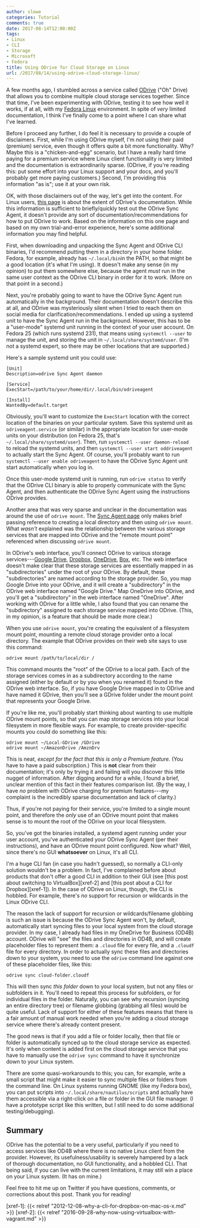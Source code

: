 ```yaml
---
author: slowe
categories: Tutorial
comments: true
date: 2017-08-14T12:00:00Z
tags:
- Linux
- CLI
- Storage
- Microsoft
- Fedora
title: Using ODrive for Cloud Storage on Linux
url: /2017/08/14/using-odrive-cloud-storage-linux/
---
```


A few months ago, I stumbled across a service called [ODrive][link-1] ("Oh" Drive) that allows you to combine multiple cloud storage services together. Since that time, I've been experimenting with ODrive, testing it to see how well it works, if at all, with my [Fedora Linux][link-3] environment. In spite of _very_ limited documentation, I think I've finally come to a point where I can share what I've learned.<!--more-->

Before I proceed any further, I do feel it is necessary to provide a couple of disclaimers. First, while I'm using ODrive myself, I'm _not_ using their paid (premium) service, even though it offers quite a bit more functionality. Why? Maybe this is a "chicken-and-egg" scenario, but I have a really hard time paying for a premium service where Linux client functionality is very limited and the documentation is extraordinarily sparse. (ODrive, if you're reading this: put some effort into your Linux support and your docs, and you'll probably get more paying customers.) Second, I'm providing this information "as is"; use it at your own risk.

OK, with those disclaimers out of the way, let's get into the content. For Linux users, [this page][link-2] is about the extent of ODrive's documentation. While this information is sufficient to briefly/quickly test out the ODrive Sync Agent, it doesn't provide any sort of documentation/recommendations for how to put ODrive to work. Based on the information on this one page and based on my own trial-and-error experience, here's some additional information you may find helpful.

First, when downloading and unpacking the Sync Agent and ODrive CLI binaries, I'd recommend putting them in a directory in your home folder. Fedora, for example, already has `~/.local/bin`in the PATH, so that might be a good location (it's what I'm using). It doesn't make any sense (in my opinion) to put them somewhere else, because the agent _must_ run in the same user context as the ODrive CLI binary in order for it to work. (More on that point in a second.)

Next, you're probably going to want to have the ODrive Sync Agent run automatically in the background. Their documentation doesn't describe this at all, and ODrive was mysteriously silent when I tried to reach them on social media for clarification/recommendations. I ended up using a systemd unit to have the Sync Agent run in the background. However, this has to be a "user-mode" systemd unit running in the context of your user account. On Fedora 25 (which runs systemd 231), that means using `systemctl --user` to manage the unit, and storing the unit in `~/.local/share/systemd/user`. (I'm not a systemd expert, so there may be other locations that are supported.)

Here's a sample systemd unit you could use:

```
[Unit]
Description=odrive Sync Agent daemon

[Service]
ExecStart=/path/to/your/home/dir/.local/bin/odriveagent

[Install]
WantedBy=default.target
```

Obviously, you'll want to customize the `ExecStart` location with the correct location of the binaries on your particular system. Save this systemd unit as `odriveagent.service` (or similar) in the appropriate location for user-mode units on your distribution (on Fedora 25, that's `~/.local/share/systemd/user`). Then, run `systemctl --user daemon-reload` to reload the systemd units, and then `systemctl --user start oddriveagent` to actually start the Sync Agent. Of course, you'll probably want to run `systemctl --user enable odriveagent` to have the ODrive Sync Agent unit start automatically when you log in.

Once this user-mode systemd unit is running, run `odrive status` to verify that the ODrive CLI binary is able to properly communicate with the Sync Agent, and then authenticate the ODrive Sync Agent using the instructions ODrive provides.

Another area that was very sparse and unclear in the documentation was around the use of `odrive mount`. The [Sync Agent page][link-2] only makes brief passing reference to creating a local directory and then using `odrive mount`. What _wasn't_ explained was the relationship between the various storage services that are mapped into ODrive and the "remote mount point" referenced when discussing `odrive mount`.

In ODrive's web interface, you'll connect ODrive to various storage services---[Google Drive][link-4], [Dropbox][link-5], [OneDrive][link-6], [Box][link-7], etc. The web interface doesn't make clear that these storage services are essentially mapped in as "subdirectories" under the root of your ODrive. By default, these "subdirectories" are named according to the storage provider. So, you map Google Drive into your ODrive, and it will create a "subdirectory" in the ODrive web interface named "Google Drive." Map OneDrive into ODrive, and you'll get a "subdirectory" in the web interface named "OneDrive". After working with ODrive for a little while, I also found that you can rename the "subdirectory" assigned to each storage service mapped into ODrive. (This, in my opinion, is a feature that should be made more clear.)

When you use `odrive mount`, you're creating the equivalent of a filesystem mount point, mounting a remote cloud storage provider onto a local directory. The example that ODrive provides on their web site says to use this command:

    odrive mount /path/to/local/dir /

This command mounts the "root" of the ODrive to a local path. Each of the storage services comes in as a subdirectory according to the name assigned (either by default or by you when you renamed it) found in the ODrive web interface. So, if you have Google Drive mapped in to ODrive and have named it GDrive, then you'll see a GDrive folder under the mount point that represents your Google Drive.

If you're like me, you'll probably start thinking about wanting to use multiple ODrive mount points, so that you can map storage services into your local filesystem in more flexible ways. For example, to create provider-specific mounts you could do something like this:

    odrive mount ~/Local-GDrive /GDrive
    odrive mount ~/AmazonDrive /AmznDrv

This is neat, _except for the fact that this is only a Premium feature._ (You have to have a paid subscription.) This is **not** clear from their documentation; it's only by trying it and failing will you discover this little nugget of information. After digging around for a while, I found a brief, unclear mention of this fact in their features comparison list. (By the way, I have _no_ problem with ODrive charging for premium features---my complaint is the incredibly sparse documentation and lack of clarity.)

Thus, if you're not paying for their service, you're limited to a single mount point, and therefore the _only_ use of an ODrive mount point that makes sense is to mount the root of the ODrive on your local filesystem.

So, you've got the binaries installed, a systemd agent running under your user account, you've authenticated your ODrive Sync Agent (per their instructions), and have an ODrive mount point configured. Now what? Well, since there's no GUI **whatsoever** on Linux, it's all CLI.

I'm a huge CLI fan (in case you hadn't guessed), so normally a CLI-only solution wouldn't be a problem. In fact, I've complained before about products that don't offer a good CLI in addition to their GUI (see [this post about switching to VirtualBox][xref-2] and [this post about a CLI for Dropbox][xref-1]). In the case of ODrive on Linux, though, the CLI is hobbled. For example, there's _no_ support for recursion or wildcards in the Linux ODrive CLI.

The reason the lack of support for recursion or wildcards/filename globbing is such an issue is because the ODrive Sync Agent won't, by default, automatically start syncing files to your local system from the cloud storage provider. In my case, I already had files in my OneDrive for Business (OD4B) account. ODrive will "see" the files and directories in OD4B, and will create placeholder files to represent them: a `.cloud` file for every file, and a `.cloudf` file for every directory. In order to actually sync these files and directories down to your system, you need to use the `odrive` command line against one of these placeholder files, like this:

    odrive sync cloud-folder.cloudf

This will then sync _this folder_ down to your local system, but not any files or subfolders in it. You'll need to repeat this process for subfolders, or for individual files in the folder. Naturally, you can see why recursion (syncing an entire directory tree) or filename globbing (grabbing all files) would be quite useful. Lack of support for either of these features means that there is a fair amount of manual work needed when you're adding a cloud storage service where there's already content present.

The good news is that if you add a file or folder locally, then that file or folder is automatically synced up to the cloud storage service as expected. It's only when content is added first on the cloud storage service that you have to manually use the `odrive sync` command to have it synchronize down to your Linux system.

There are some quasi-workarounds to this; you can, for example, write a small script that might make it easier to sync multiple files or folders from the command line. On Linux systems running GNOME (like my Fedora box), you can put scripts into `~/.local/share/nautilus/scripts` and actually have them accessible via a right-click on a file or folder in the GUI file manager. (I have a prototype script like this written, but I still need to do some additional testing/debugging).

## Summary

ODrive has the potential to be a very useful, particularly if you need to access services like OD4B where there is no native Linux client from the provider. However, its usefulness/usability is severely hampered by a lack of thorough documentation, no GUI functionality, and a hobbled CLI. That being said, if you can live with the current limitations, it may still win a place on your Linux system. (It has on mine.)

Feel free to hit me up on Twitter if you have questions, comments, or corrections about this post. Thank you for reading!



[link-1]: https://www.odrive.com/
[link-2]: https://docs.odrive.com/docs/odrive-sync-agent
[link-3]: https://getfedora.org/
[link-4]: https://www.google.com/drive/
[link-5]: https://www.dropbox.com/
[link-6]: https://onedrive.live.com/
[link-7]: https://www.box.com/
[xref-1]: {{< relref "2012-12-08-why-a-cli-for-dropbox-on-mac-os-x.md" >}}
[xref-2]: {{< relref "2016-09-28-why-now-using-virtualbox-with-vagrant.md" >}}
